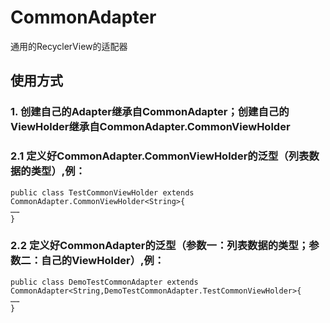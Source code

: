 # CommonAdapter
通用的RecyclerView的适配器
## 使用方式
### 1. 创建自己的Adapter继承自CommonAdapter；创建自己的ViewHolder继承自CommonAdapter.CommonViewHolder
### 2.1 定义好CommonAdapter.CommonViewHolder的泛型（列表数据的类型）,例：
```
public class TestCommonViewHolder extends CommonAdapter.CommonViewHolder<String>{
……
}
```
### 2.2 定义好CommonAdapter的泛型（参数一：列表数据的类型；参数二：自己的ViewHolder）,例：
```
public class DemoTestCommonAdapter extends CommonAdapter<String,DemoTestCommonAdapter.TestCommonViewHolder>{
……
}
```

